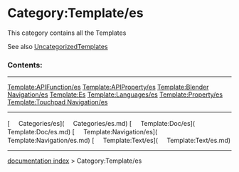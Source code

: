 # Category:Template/es
This category contains all the Templates

See also [UncategorizedTemplates](Special_UncategorizedTemplates.md)

### Contents:

  ------------------------------------------------------------------------------- --------------------------------------------------------------- -----------------------------------------------------------------------------
  [Template:APIFunction/es](Template:APIFunction/es.md)                   [Template:APIProperty/es](Template:APIProperty/es.md)   [Template:Blender Navigation/es](Template:Blender_Navigation/es.md)
  [Template:Es](Template_Es.md)                                           [Template:Languages/es](Template:Languages/es.md)       [Template:Property/es](Template:Property/es.md)
  [Template:Touchpad Navigation/es](Template:Touchpad_Navigation/es.md)                                                                   
                                                                                                                                                  
  ------------------------------------------------------------------------------- --------------------------------------------------------------- -----------------------------------------------------------------------------

[<img src="images/Property.png" style="width:16px"> Categories/es](<img src="images/Property.png" style="width:16px"> Categories/es.md) [<img src="images/Property.png" style="width:16px"> Template:Doc/es](<img src="images/Property.png" style="width:16px"> Template:Doc/es.md) [<img src="images/Property.png" style="width:16px"> Template:Navigation/es](<img src="images/Property.png" style="width:16px"> Template:Navigation/es.md) [<img src="images/Property.png" style="width:16px"> Template:Text/es](<img src="images/Property.png" style="width:16px"> Template:Text/es.md)

---
[documentation index](../README.md) > Category:Template/es
